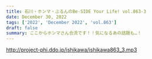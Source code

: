 ```yaml
---
title: 石川・ホンマ・ぶるんのBe-SIDE Your Life! vol.863-3
date: December 30, 2022
tags: ['2022', 'December 2022', 'vol.863']
draft: false
summary: ここからホンマさん合流です！！気になるあの話題も…！
---
```


http://project-phi.ddo.jp/ishikawa/ishikawa863_3.mp3